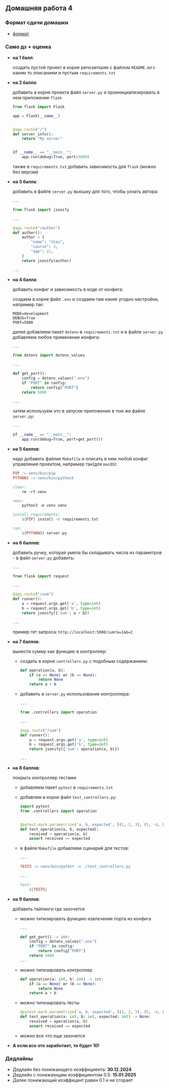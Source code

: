 ## Домашняя работа 4


### Формат сдачи домашки

- [формат](../../docs/homework-flow.md)


### Само дз + оценка


- **на 1 балл**:

    создать пустой проект в корне репозитория с файлом `README.md` с каким то описанием и пустым `requirements.txt`


- **на 2 балла**:

    добавить в корне проекта файл `server.py` и проинициализировать в нем приложение `flask`

    ```python
    from flask import Flask
    
    app = Flask(__name__)
    
  
    @app.route("/")
    def server_info():
        return "My server"
  
  
    if __name__ == "__main__":
        app.run(debug=True, port=5000)
    ```
  
    также в `requirements.txt` добавить зависимость для `flask` (можно без версии)


- **на 3 балла**: 

    добавить в файле `server.py` вьюшку для того, чтобы узнать автора:

    ```python
    ...
  
    from flask import jsonify
    
    ...
    
    @app.route("/author")
    def author():
        author = {
            "name": "Stas",
            "course": 3,
            "age": 21,
        }
        return jsonify(author)
  
    ...
    ```
  

- **на 4 балла**: 

    добавить конфиг и зависимость в коде от конфига:

    создаем в корне файл `.env` и создаем там какие угодно настройки, например так:

    ```dotenv
    MODE=development
    DEBUG=True
    PORT=5000
    ```
  
    далее добавляем пакет `dotenv` в `requirements.txt` и в файле `server.py` добавляем любое применение конфига:
    
    ```python
    ...
  
    from dotenv import dotenv_values
  
    ...
  
    def get_port():
        config = dotenv_values(".env")
        if "PORT" in config:
            return config["PORT"]
        return 5000
    
    ...
    ```
  
    затем используем это в запуске приложение в том же файле `server.py`:

    ```python
    ...
  
    if __name__ == "__main__":
        app.run(debug=True, port=get_port())
    ```


- **на 5 баллов**:

    надо добавить файлик `Makefile` и описать в нем любой конфиг управления проектом, например так(для `macOS`):

    ```makefile
    PIP := venv/bin/pip
    PYTHON3 := venv/bin/python3
    
    clear:
        rm -rf venv
    
    venv:
        python3 -m venv venv
    
    install_requirements:
        ${PIP} install -r requirements.txt
    
    run:
        ${PYTHON3} server.py

    ```
  

- **на 6 баллов**: 
      
    добавить ручку, которая умела бы складывать числа из параметров - в файл `server.py` добавить:
    
    ```python
    ...
    
    from flask import request
  
    ...
  
    @app.route("/sum")
    def runner():
        a = request.args.get('a', type=int)
        b = request.args.get('b', type=int)
        return jsonify({'sum': a + b})
  
    ...

    ```
  
    пример гет запроса: `http://localhost:5000/sum?a=1&b=2`


- **на 7 баллов**:

    вынести сумму как функцию в контроллер:

    + создать в корне `controllers.py` с подобным содержанием:
        
        ```python
        def operation(a, b):
            if (a == None) or (b == None):
                return None
            return a + b
        ```
    
    + добавить в `server.py` использование контроллера:

        ```python
        ...

        from .controllers import operation

        ...

        @app.route("/sum")
        def runner():
            a = request.args.get('a', type=int)
            b = request.args.get('b', type=int)
            return jsonify({'sum': operation(a, b)})

        ...
        ```
    
- **на 8 баллов**: 

    покрыть контроллер тестами

    + добавляем пакет `pytest` в `requirements.txt`
    + добавлем в корне файл `test_controllers.py`:

        ```python
        import pytest
        from .controllers import operation
      
      
        @pytest.mark.parametrize('a, b, expected', [(1, 2, 3), (5, -4, 1), (7, 8, 15)]
        def test_operation(a, b, expected):
            received = operation(a, b)
            assert received == expected
        ```
    + в файле `Makefile` добавляем сценарий для тестов:
  
        ```makefile
        ...
      
        TESTS := venv/bin/pytest -v ./test_controllers.py
      
        ...
      
        test:
            ${TESTS}
        ```
- **на 9 баллов**:

    добавить тайпинги где захочется
    
    + можно типизировать функцию извлечения порта из конфига
  
        ```python
        ...
      
        def get_port() -> int:
            config = dotenv_values(".env")
            if "PORT" in config:
                return config["PORT"]
            return 5000
        ...
        ```
        
    + можно типизировать контроллер

        ```python
        def operation(a: int, b: int) -> int:
            if (a == None) or (b == None):
                return None
            return a + b
        ```

    + можно типизировать тесты

        ```python
        @pytest.mark.parametrize('a, b, expected', [(1, 2, 3), (5, -4, 1), (7, 8, 15)]
        def test_operation(a: int, b: int, expected: int) -> None:
            received = operation(a, b)
            assert received == expected
        ```

    + можно все что еще захочется

- **А если все это заработает, то будет 10!**

### Дедлайны

- Дедлайн без понижающего коэффициента: **30.12.2024**
- Дедлайн с понижающим коэффициентом 0.5: **15.01.2025**
- Далее понижающий коэффицент равен 0.1 и не сгорает
